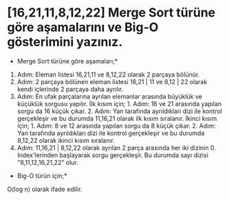 # [16,21,11,8,12,22]  Merge Sort türüne göre aşamalarını ve Big-O gösterimini yazınız.

* Merge Sort türüne göre aşamaları;*

1. Adım: Eleman listesi 16,21,11 ve 8,12,22 olarak 2 parçaya bölünür.
2. Adım: 2 parçaya bölünen eleman listesi 16,21 | 11 ve 8,12 | 22 olarak kendi içlerinde 2 parçaya daha ayrılır.
3. Adım: En ufak parçalarına ayrılan elemanlar arasında büyüklük ve küçüklük sorgusu yapılır.
         İlk kısım için;
             1. Adım: 16 ve 21 arasında yapılan sorgu da 16 küçük çıkar.
             2. Adım: Yan tarafında ayrıldıkları dizi ile kontrol gerçekleşir ve bu durumda 11,16,21 olarak ilk kısım sıralanır.
         İkinci kısım için;
             1. Adım: 8 ve 12 arasında yapılan sorgu da 8 küçük çıkar.
             2. Adım: Yan tarafında ayrıldıkları dizi ile kontrol gerçekleşir ve bu durumda 8,12,22 olarak ikinci kısım sıralanır.
4. Adım: 11,16,21 | 8,12,22 olarak ayrılan 2 parça arasında her iki dizinin 0. Index'lerinden başlayarak sorgu gerçekleşir.
         Bu durumda sayı dizisi "8,11,12,16,21,22" olur.


* Big-O türün için;*

O(log n) olarak ifade edilir.
